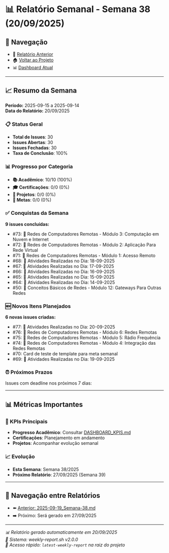 # 📊 Relatório Semanal - Semana 38 (20/09/2025)

## 🔗 Navegação
- 📄 [Relatório Anterior](./2025-09-19_Semana-38.md)
- 🏠 [Voltar ao Projeto](../../README.md)
- 📊 [Dashboard Atual](../../DASHBOARD_KPIS.md)

---

## 📈 Resumo da Semana
**Período:** 2025-09-15 a 2025-09-14  
**Data do Relatório:** 20/09/2025

### 📋 Status Geral
- **Total de Issues**: 30
- **Issues Abertas**: 30  
- **Issues Fechadas**: 30
- **Taxa de Conclusão**: 100%

### 📊 Progresso por Categoria
- **📚 Acadêmico**: 10/10 (100%)
- **🎓 Certificações**: 0/0 (0%)
- **🚀 Projetos**: 0/0 (0%)
- **🎯 Metas**: 0/0 (0%)

### ✅ Conquistas da Semana
**9 issues concluídas:**
- #73: 📖 Redes de Computadores Remotas - Módulo 3: Computação em Nuvem e Internet
- #72: 📖 Redes de Computadores Remotas - Módulo 2: Aplicação Para Rede Virtual
- #71: 📖 Redes de Computadores Remotas - Módulo 1: Acesso Remoto
- #68: 📝 Atividades Realizadas no Dia: 18-09-2025
- #67: 📝 Atividades Realizadas no Dia: 17-09-2025
- #66: 📝 Atividades Realizadas no Dia: 16-09-2025
- #65: 📝 Atividades Realizadas no Dia: 15-09-2025
- #64: 📝 Atividades Realizadas no Dia: 14-09-2025
- #50: 📖 Conceitos Básicos de Redes - Módulo 12: Gateways Para Outras Redes

### 🆕 Novos Itens Planejados
**6 novas issues criadas:**
- #77: 📝 Atividades Realizadas no Dia: 20-09-2025
- #76: 📖 Redes de Computadores Remotas - Módulo 6: Redes Remotas
- #75: 📖 Redes de Computadores Remotas - Módulo 5: Rádio Frequência
- #74: 📖 Redes de Computadores Remotas - Módulo 4: Integração das Redes Remotas
- #70: Card de teste de template para meta semanal
- #69: 📝 Atividades Realizadas no Dia: 19-09-2025

### ⏰ Próximos Prazos
Issues com deadline nos próximos 7 dias:

---

## 📊 Métricas Importantes

### 🎯 KPIs Principais
- **Progresso Acadêmico**: Consultar [DASHBOARD_KPIS.md](../../DASHBOARD_KPIS.md)
- **Certificações**: Planejamento em andamento
- **Projetos**: Acompanhar evolução semanal

### 📈 Evolução
- **Esta Semana**: Semana 38/2025
- **Próximo Relatório**: 27/09/2025 (Semana 39)

---

## 🔄 Navegação entre Relatórios
- ⬅️ [Anterior: 2025-09-19_Semana-38.md](./2025-09-19_Semana-38.md)
- ➡️ Próximo: Será gerado em 27/09/2025

---

*📊 Relatório gerado automaticamente em 20/09/2025*  
*🤖 Sistema: weekly-report.sh v2.0.0*  
*🔗 Acesso rápido: `latest-weekly-report` na raiz do projeto*

